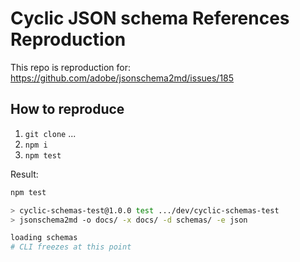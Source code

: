 # Cyclic JSON schema References Reproduction

This repo is reproduction for:
https://github.com/adobe/jsonschema2md/issues/185

## How to reproduce

1. `git clone` ...
2. `npm i`
3. `npm test`

Result:

```sh
npm test

> cyclic-schemas-test@1.0.0 test .../dev/cyclic-schemas-test
> jsonschema2md -o docs/ -x docs/ -d schemas/ -e json

loading schemas
# CLI freezes at this point
```